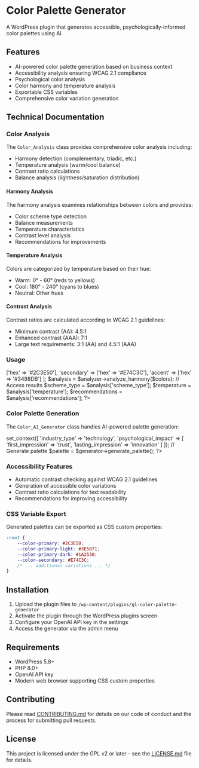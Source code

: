 # Color Palette Generator

A WordPress plugin that generates accessible, psychologically-informed color palettes using AI.

## Features

- AI-powered color palette generation based on business context
- Accessibility analysis ensuring WCAG 2.1 compliance
- Psychological color analysis
- Color harmony and temperature analysis
- Exportable CSS variables
- Comprehensive color variation generation

## Technical Documentation

### Color Analysis

The `Color_Analysis` class provides comprehensive color analysis including:

- Harmony detection (complementary, triadic, etc.)
- Temperature analysis (warm/cool balance)
- Contrast ratio calculations
- Balance analysis (lightness/saturation distribution)

#### Harmony Analysis

The harmony analysis examines relationships between colors and provides:
- Color scheme type detection
- Balance measurements
- Temperature characteristics
- Contrast level analysis
- Recommendations for improvements

#### Temperature Analysis

Colors are categorized by temperature based on their hue:
- Warm: 0° - 60° (reds to yellows)
- Cool: 180° - 240° (cyans to blues)
- Neutral: Other hues

#### Contrast Analysis

Contrast ratios are calculated according to WCAG 2.1 guidelines:
- Minimum contrast (AA): 4.5:1
- Enhanced contrast (AAA): 7:1
- Large text requirements: 3:1 (AA) and 4.5:1 (AAA)

### Usage

<?php
// Initialize analyzer
$analyzer = new Color_Analysis();

// Analyze a color palette
$colors = [
    'primary' => ['hex' => '#2C3E50'],
    'secondary' => ['hex' => '#E74C3C'],
    'accent' => ['hex' => '#3498DB']
];

$analysis = $analyzer->analyze_harmony($colors);

// Access results
$scheme_type = $analysis['scheme_type'];
$temperature = $analysis['temperature'];
$recommendations = $analysis['recommendations'];
?>

### Color Palette Generation

The `Color_AI_Generator` class handles AI-powered palette generation:

<?php
// Initialize generator with OpenAI API key
$generator = new Color_AI_Generator('your-api-key');

// Set business context
$generator->set_context([
    'industry_type' => 'technology',
    'psychological_impact' => [
        'first_impression' => 'trust',
        'lasting_impression' => 'innovation'
    ]
]);

// Generate palette
$palette = $generator->generate_palette();
?>

### Accessibility Features

- Automatic contrast checking against WCAG 2.1 guidelines
- Generation of accessible color variations
- Contrast ratio calculations for text readability
- Recommendations for improving accessibility

### CSS Variable Export

Generated palettes can be exported as CSS custom properties:

```css
:root {
    --color-primary: #2C3E50;
    --color-primary-light: #3E5871;
    --color-primary-dark: #1A2530;
    --color-secondary: #E74C3C;
    /* ... additional variations ... */
}
```

## Installation

1. Upload the plugin files to `/wp-content/plugins/gl-color-palette-generator`
2. Activate the plugin through the WordPress plugins screen
3. Configure your OpenAI API key in the settings
4. Access the generator via the admin menu

## Requirements

- WordPress 5.8+
- PHP 8.0+
- OpenAI API key
- Modern web browser supporting CSS custom properties

## Contributing

Please read [CONTRIBUTING.md](CONTRIBUTING.md) for details on our code of conduct and the process for submitting pull requests.

## License

This project is licensed under the GPL v2 or later - see the [LICENSE.md](LICENSE.md) file for details.
